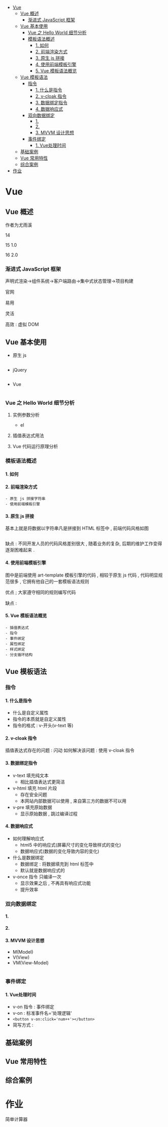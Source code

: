 - [Vue](#vue)
  - [Vue 概述](#vue-概述)
    - [渐进式 JavaScript 框架](#渐进式-javascript-框架)
  - [Vue 基本使用](#vue-基本使用)
    - [Vue 之 Hello World 细节分析](#vue-之-hello-world-细节分析)
    - [模板语法概述](#模板语法概述)
      - [1. 如何](#1-如何)
      - [2. 前端渲染方式](#2-前端渲染方式)
      - [3. 原生 js 拼接](#3-原生-js-拼接)
      - [4. 使用前端模板引擎](#4-使用前端模板引擎)
      - [5. Vue 模板语法概览](#5-vue-模板语法概览)
  - [Vue 模板语法](#vue-模板语法)
    - [指令](#指令)
      - [1. 什么是指令](#1-什么是指令)
      - [2. v-cloak 指令](#2-v-cloak-指令)
      - [3. 数据绑定指令](#3-数据绑定指令)
      - [4. 数据响应式](#4-数据响应式)
    - [双向数据绑定](#双向数据绑定)
      - [1.](#1)
      - [2.](#2)
      - [3. MVVM 设计思想](#3-mvvm-设计思想)
    - [事件绑定](#事件绑定)
      - [1. Vue处理时间](#1-vue处理时间)
  - [基础案例](#基础案例)
  - [Vue 常用特性](#vue-常用特性)
  - [综合案例](#综合案例)
- [作业](#作业)

# Vue

## Vue 概述

作者为尤雨溪

14

15 1.0

16 2.0

### 渐进式 JavaScript 框架

声明式渲染->组件系统->客户端路由->集中式状态管理->项目构建

官网

易用

灵活

高效 : 虚拟 DOM

## Vue 基本使用

-   原生 js

```js

```

-   jQuery

```js

```

-   Vue

```Vue

```

### Vue 之 Hello World 细节分析

1. 实例参数分析

    - el

2. 插值表达式用法
3. Vue 代码运行原理分析

### 模板语法概述

#### 1. 如何

#### 2. 前端渲染方式

    - 原生 js 拼接字符串
    - 使用前端模板引擎

#### 3. 原生 js 拼接

基本上就是将数据以字符串凡是拼接到 HTML 标签中 , 前端代码风格如图

![]()

缺点 : 不同开发人员的代码风格差别很大 , 随着业务的复杂, 后期的维护工作变得逐渐困难起来 .

#### 4. 使用前端模板引擎

图中是前端使用 art-template 模板引擎的代码 , 相较于原生 js 代码 , 代码明显规范很多 , 它拥有他自己的一套模板语法规则

优点 ; 大家遵守相同的规则编写代码

缺点 :

#### 5. Vue 模板语法概览

    - 插值表达式
    - 指令
    - 事件绑定
    - 属性绑定
    - 样式绑定
    - 分支循环结构

## Vue 模板语法

### 指令

#### 1. 什么是指令

-   什么是自定义属性
-   指令的本质就是自定义属性
-   指令的格式 : v-开头(v-text 等)

#### 2. v-cloak 指令

插值表达式存在的问题 : 闪动
如何解决该问题 : 使用 v-cloak 指令

#### 3. 数据绑定指令

-   v-text 填充纯文本
    -   相比插值表达式更简洁
-   v-html 填充 html 片段
    -   存在安全问题
    -   本网站内部数据可以使用 , 来自第三方的数据不可以用
-   v-pre 填充原始数据
    -   显示原始数据 , 跳过编译过程

#### 4. 数据响应式

-   如何理解响应式
    -   html5 中的响应式(屏幕尺寸的变化导致样式的变化)
    -   数据响应式(数据的变化导致内容的变化)
-   什么是数据绑定
    -   数据绑定 : 将数据填充到 html 标签中
    -   默认就是数据响应式的
-   v-once 指令 只编译一次
    -   显示效果之后 , 不再具有响应式功能
    -   提升效率

### 双向数据绑定

#### 1. 

#### 2. 


#### 3. MVVM 设计思想
- M(Model)
- V(View)
- VM(View-Model)

![]()

### 事件绑定

#### 1. Vue处理时间
- v-on 指令 : 事件绑定
- v-on : 标准事件名='处理逻辑'
- `<button v-on:click='num++'></button>`
- 简写方式 : 


## 基础案例

## Vue 常用特性

## 综合案例



# 作业 
简单计算器